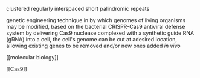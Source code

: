 clustered regularly interspaced short palindromic repeats

genetic engineering technique in by which genomes of living organisms may be modified, based on the bacterial CRISPR-Cas9 antiviral defense system
by delivering Cas9 nuclease complexed with a synthetic guide RNA (gRNA) into a cell, the cell's genome can be cut at adesired location, allowing existing genes to be removed and/or new ones added *in vivo*

[[molecular biology]]

[[Cas9]]